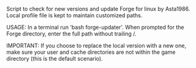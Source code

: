 Script to check for new versions and update Forge for linux by Asta1986.
Local profile file is kept to maintain customized paths.

USAGE: In a terminal run 'bash forge-updater'. When prompted for the Forge directory, enter the full path without
trailing /.

IMPORTANT: If you choose to replace the local version with a new one, make sure your user and cache
directories are not within the game directory (this is the default scenario).
